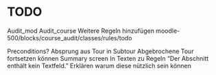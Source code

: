 # TODO

Audit_mod
Audit_course
Weitere Regeln hinzufügen 
    moodle-500/blocks/course_audit/classes/rules/todo

Preconditions?
Absprung aus Tour in Subtour
Abgebrochene Tour fortsetzen können
Summary screen
In Texten zu Regeln “Der Abschnitt enthält kein Textfeld.” Erklären warum diese nützlich sein können
